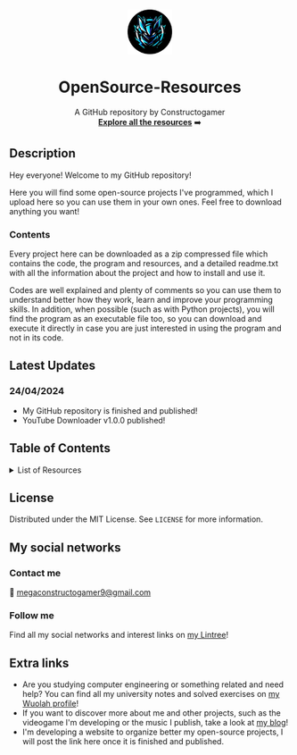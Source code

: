 <!-- Improved compatibility of back to top link: See: https://github.com/othneildrew/Best-README-Template/pull/73 -->
<a name="readme-top"></a>
<!--
*** Comentario de varias líneas
-->

<!-- PROJECT LOGO -->
<br />
<div align="center">
  <a href="https://github.com/othneildrew/Best-README-Template">
    <img src="images/circleLogo.png" alt="Logo" width="80" height="80">
  </a>

  <h1 align="center">OpenSource-Resources</h1>

  <p align="center">
    A GitHub repository by Constructogamer
    <br />
    <a href="https://github.com/Constructogamer/OpenSource-Resources/tree/main"><strong>Explore all the resources</strong></a> ➡️
    <br />
  </p>
</div>

<!-- ABOUT THE PROJECT -->
## Description
Hey everyone! Welcome to my GitHub repository!

Here you will find some open-source projects I've programmed, which I upload here so you can use them in your own ones. Feel free to download anything you want!

### Contents
Every project here can be downloaded as a zip compressed file which contains the code, the program and resources, and a detailed readme.txt with all the information about the project and how to install and use it. 

Codes are well explained and plenty of comments so you can use them to understand better how they work, learn and improve your programming skills. In addition, when possible (such as with Python projects), you will find the program as an executable file too, so you can download and execute it directly in case you are just interested in using the program and not in its code.

## Latest Updates
### 24/04/2024
* My GitHub repository is finished and published!
* YouTube Downloader v1.0.0 published!

<!-- TABLE OF CONTENTS -->
## Table of Contents
<details>
  <summary>List of Resources</summary>
  <ul style="list-style-type: none;">
    <li>
      <a href="https://github.com/Constructogamer/OpenSource-Resources/tree/main/Python">Python</a>
      <ul style="list-style-type: none;">
        <li>
          <a href="https://github.com/Constructogamer/OpenSource-Resources/tree/main/Python/YouTube%20Downloader">YouTube Downloader</a>
          <ul style="list-style-type: none;">
            <li>
              <a href="https://github.com/Constructogamer/OpenSource-Resources/tree/main/Python/YouTube%20Downloader/v1.0.0">v1.0.0</a>
            </li>
          </ul>
        </li>
        <li>Coming soon...</li>
      </ul>
    </li>
    <li>
      C++
      <ul style="list-style-type: none;">
        <li>Coming soon...</li>
      </ul>
    </li>
  </ul>
</details>


## License
Distributed under the MIT License. See `LICENSE` for more information.

## My social networks
### Contact me
📧 megaconstructogamer9@gmail.com

### Follow me
Find all my social networks and interest links on [my Lintree](https://linktr.ee/constructogamer)!

## Extra links
* Are you studying computer engineering or something related and need help? You can find all my university notes and solved exercises on [my Wuolah profile](https://wuolah.com/profile/Mega_0904?referral=Mga09041)!
* If you want to discover more about me and other projects, such as the videogame I'm developing or the music I publish, take a look at [my blog](https://constructoblog.webnode.es/)!
* I'm developing a website to organize better my open-source projects, I will post the link here once it is finished and published.

<!-- BACK TO TOP LINK -->
<!-- <p align="right">(<a href="#readme-top">back to top</a>)</p> -->
